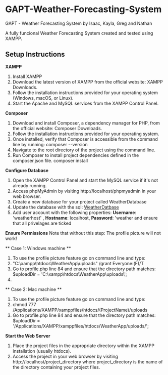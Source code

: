 # GAPT-Weather-Forecasting-System
GAPT - Weather Forecasting System by Isaac, Kayla, Greg and Nathan

A fully funcional Weather Forecasting System created and tested using XAMPP.

## Setup Instructions

**XAMPP**
1. Install XAMPP
2. Download the latest version of XAMPP from the official website: XAMPP Downloads.
3. Follow the installation instructions provided for your operating system (Windows, macOS, or Linux).
4. Start the Apache and MySQL services from the XAMPP Control Panel.

**Composer**
1. Download and install Composer, a dependency manager for PHP, from the official website: Composer Downloads.
2. Follow the installation instructions provided for your operating system.
3. Once installed, verify that Composer is accessible from the command line by running: composer --version
4. Navigate to the root directory of the project using the command line.
5. Run Composer to install project dependencies defined in the composer.json file. composer install

**Configure Database**
1. Open the XAMPP Control Panel and start the MySQL service if it's not already running.
2. Access phpMyAdmin by visiting http://localhost/phpmyadmin in your web browser.
3. Create a new database for your project called WeatherDatabase
4. Update the database with the sql: [WeatherDatbase](https://github.com/StaticRevo/GAPT-Weather-Forecasting-System/blob/main/LoginWeather/sql/WeatherDatabase.sql)
5. Add user account with the following properties: **Username**: 'weatherhost' , **Hostname**: localhost, **Password**: 'weather and ensure that all privelages are ticked

**Ensure Permissions**
Note that without this step: The profile picture will not work!

** Case 1: Windows machine **
1. To use the profile picture feature go on command line and type:
2. "C:\xampp\htdocs\WeatherApp\uploads" /grant Everyone:(F)/T
3. Go to profile.php line 84 and ensure that the directory path matches:  $uploadDir = 'C:\\xampp\\htdocs\\WeatherApp\\uploads\\';
4. 
** Case 2: Mac machine ** 
1. To use the profile picture feature go on command line and type:
2. chmod 777 /Applications/XAMPP/xamppfiles/htdocs/(ProjectName)/uploads
3. Go to profile.php line 84 and ensure that the directory path matches: $uploadDir = '/Applications/XAMPP/xamppfiles/htdocs/WeatherApp/uploads/';

**Start the Web Server**
1. Place the project files in the appropriate directory within the XAMPP installation (usually htdocs).
2. Access the project in your web browser by visiting http://localhost/project_directory where project_directory is the name of the directory containing your project files.
